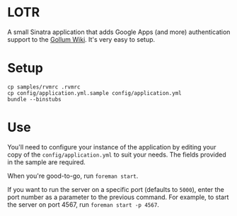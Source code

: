 # LOTR
A small Sinatra application that adds Google Apps (and more) authentication
support to the [Gollum Wiki](https://github.com/github/gollum). It's
very easy to setup.

# Setup

    cp samples/rvmrc .rvmrc
    cp config/application.yml.sample config/application.yml
    bundle --binstubs

# Use

You'll need to configure your instance of the application by editing
your copy of the `config/application.yml` to suit your needs. The fields
provided in the sample are required.

When you're good-to-go, run `foreman start`.

If you want to run the server on a specific port (defaults to `5000`), enter the port number as a parameter to the previous command.
For example, to start the server on port 4567, run `foreman start -p 4567`.